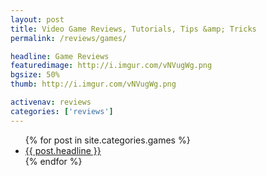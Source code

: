 ```yaml
---
layout: post
title: Video Game Reviews, Tutorials, Tips &amp; Tricks
permalink: /reviews/games/

headline: Game Reviews
featuredimage: http://i.imgur.com/vNVugWg.png
bgsize: 50%
thumb: http://i.imgur.com/vNVugWg.png

activenav: reviews
categories: ['reviews']
---
```


<ul class="postlist">
	{% for post in site.categories.games %}
		<li class="col-sm-4">
			<div class="pull-left overlayimg" style="background: url({{ post.thumb }}) center center; background-size: cover;">
				<div class="overlaycontainer"><span class="overlaytxt"><a href="{{ site.baseurl }}{{ post.url }}">{{ post.headline }}</a></span></div>
			</div>
		</li>
	{% endfor %}
</ul>
<div class="clearfix"></div>